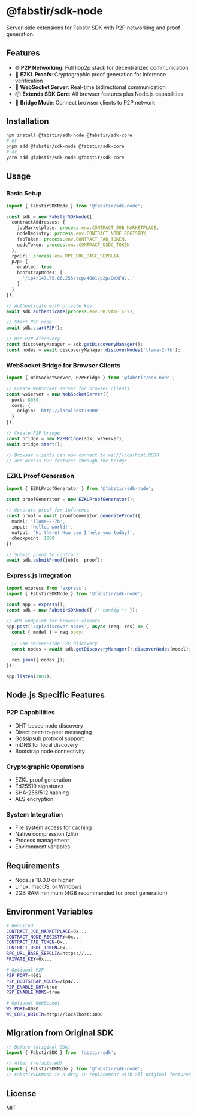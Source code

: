 # @fabstir/sdk-node

Server-side extensions for Fabstir SDK with P2P networking and proof generation.

## Features

- 🌐 **P2P Networking**: Full libp2p stack for decentralized communication
- 🔐 **EZKL Proofs**: Cryptographic proof generation for inference verification
- 🚀 **WebSocket Server**: Real-time bidirectional communication
- 📦 **Extends SDK Core**: All browser features plus Node.js capabilities
- 🔄 **Bridge Mode**: Connect browser clients to P2P network

## Installation

```bash
npm install @fabstir/sdk-node @fabstir/sdk-core
# or
pnpm add @fabstir/sdk-node @fabstir/sdk-core
# or
yarn add @fabstir/sdk-node @fabstir/sdk-core
```

## Usage

### Basic Setup

```typescript
import { FabstirSDKNode } from '@fabstir/sdk-node';

const sdk = new FabstirSDKNode({
  contractAddresses: {
    jobMarketplace: process.env.CONTRACT_JOB_MARKETPLACE,
    nodeRegistry: process.env.CONTRACT_NODE_REGISTRY,
    fabToken: process.env.CONTRACT_FAB_TOKEN,
    usdcToken: process.env.CONTRACT_USDC_TOKEN
  },
  rpcUrl: process.env.RPC_URL_BASE_SEPOLIA,
  p2p: {
    enabled: true,
    bootstrapNodes: [
      '/ip4/147.75.86.255/tcp/4001/p2p/QmXFW...'
    ]
  }
});

// Authenticate with private key
await sdk.authenticate(process.env.PRIVATE_KEY);

// Start P2P node
await sdk.startP2P();

// Use P2P discovery
const discoveryManager = sdk.getDiscoveryManager();
const nodes = await discoveryManager.discoverNodes('llama-2-7b');
```

### WebSocket Bridge for Browser Clients

```typescript
import { WebSocketServer, P2PBridge } from '@fabstir/sdk-node';

// Create WebSocket server for browser clients
const wsServer = new WebSocketServer({
  port: 8080,
  cors: {
    origin: 'http://localhost:3000'
  }
});

// Create P2P bridge
const bridge = new P2PBridge(sdk, wsServer);
await bridge.start();

// Browser clients can now connect to ws://localhost:8080
// and access P2P features through the bridge
```

### EZKL Proof Generation

```typescript
import { EZKLProofGenerator } from '@fabstir/sdk-node';

const proofGenerator = new EZKLProofGenerator();

// Generate proof for inference
const proof = await proofGenerator.generateProof({
  model: 'llama-2-7b',
  input: 'Hello, world!',
  output: 'Hi there! How can I help you today?',
  checkpoint: 1000
});

// Submit proof to contract
await sdk.submitProof(jobId, proof);
```

### Express.js Integration

```typescript
import express from 'express';
import { FabstirSDKNode } from '@fabstir/sdk-node';

const app = express();
const sdk = new FabstirSDKNode({ /* config */ });

// API endpoint for browser clients
app.post('/api/discover-nodes', async (req, res) => {
  const { model } = req.body;
  
  // Use server-side P2P discovery
  const nodes = await sdk.getDiscoveryManager().discoverNodes(model);
  
  res.json({ nodes });
});

app.listen(3001);
```

## Node.js Specific Features

### P2P Capabilities
- DHT-based node discovery
- Direct peer-to-peer messaging
- Gossipsub protocol support
- mDNS for local discovery
- Bootstrap node connectivity

### Cryptographic Operations
- EZKL proof generation
- Ed25519 signatures
- SHA-256/512 hashing
- AES encryption

### System Integration
- File system access for caching
- Native compression (zlib)
- Process management
- Environment variables

## Requirements

- Node.js 18.0.0 or higher
- Linux, macOS, or Windows
- 2GB RAM minimum (4GB recommended for proof generation)

## Environment Variables

```bash
# Required
CONTRACT_JOB_MARKETPLACE=0x...
CONTRACT_NODE_REGISTRY=0x...
CONTRACT_FAB_TOKEN=0x...
CONTRACT_USDC_TOKEN=0x...
RPC_URL_BASE_SEPOLIA=https://...
PRIVATE_KEY=0x...

# Optional P2P
P2P_PORT=4001
P2P_BOOTSTRAP_NODES=/ip4/...
P2P_ENABLE_DHT=true
P2P_ENABLE_MDNS=true

# Optional WebSocket
WS_PORT=8080
WS_CORS_ORIGIN=http://localhost:3000
```

## Migration from Original SDK

```typescript
// Before (original SDK)
import { FabstirSDK } from 'fabstir-sdk';

// After (refactored)
import { FabstirSDKNode } from '@fabstir/sdk-node';
// FabstirSDKNode is a drop-in replacement with all original features
```

## License

MIT